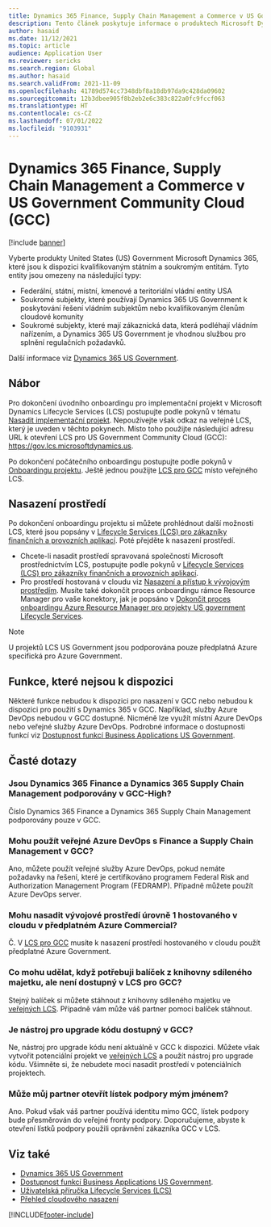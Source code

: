 ```yaml
---
title: Dynamics 365 Finance, Supply Chain Management a Commerce v US Government Community Cloud (GCC)
description: Tento článek poskytuje informace o produktech Microsoft Dynamics 365 US Government, které jsou k dispozici kvalifikovaným státním a soukromým entitám.
author: hasaid
ms.date: 11/12/2021
ms.topic: article
audience: Application User
ms.reviewer: sericks
ms.search.region: Global
ms.author: hasaid
ms.search.validFrom: 2021-11-09
ms.openlocfilehash: 41789d574cc7348dbf8a18db97da9c428da09602
ms.sourcegitcommit: 12b3dbee905f8b2eb2e6c383c822a0fc9fccf063
ms.translationtype: HT
ms.contentlocale: cs-CZ
ms.lasthandoff: 07/01/2022
ms.locfileid: "9103931"
---
```

# <a name="dynamics-365-finance-supply-chain-management-and-commerce-in-us-government-community-cloud-gcc"></a>Dynamics 365 Finance, Supply Chain Management a Commerce v US Government Community Cloud (GCC)

[!include [banner](../includes/banner.md)]



Vyberte produkty United States (US) Government Microsoft Dynamics 365, které jsou k dispozici kvalifikovaným státním a soukromým entitám. Tyto entity jsou omezeny na následující typy:

- Federální, státní, místní, kmenové a teritoriální vládní entity USA
- Soukromé subjekty, které používají Dynamics 365 US Government k poskytování řešení vládním subjektům nebo kvalifikovaným členům cloudové komunity
- Soukromé subjekty, které mají zákaznická data, která podléhají vládním nařízením, a Dynamics 365 US Government je vhodnou službou pro splnění regulačních požadavků.

Další informace viz [Dynamics 365 US Government](/power-platform/admin/microsoft-dynamics-365-government).

## <a name="onboarding"></a>Nábor

Pro dokončení úvodního onboardingu pro implementační projekt v Microsoft Dynamics Lifecycle Services (LCS) postupujte podle pokynů v tématu [Nasadit implementační projekt](../../../fin-ops-core/fin-ops/imp-lifecycle/onboard.md). Nepoužívejte však odkaz na veřejné LCS, který je uveden v těchto pokynech. Místo toho použijte následující adresu URL k otevření LCS pro US Government Community Cloud (GCC): <https://gov.lcs.microsoftdynamics.us>.

Po dokončení počátečního onboardingu postupujte podle pokynů v [Onboardingu projektu](../lifecycle-services/project-onboarding.md). Ještě jednou použijte [LCS pro GCC](https://gov.lcs.microsoftdynamics.us) místo veřejného LCS.

## <a name="environment-deployment"></a>Nasazení prostředí

Po dokončení onboardingu projektu si můžete prohlédnout další možnosti LCS, které jsou popsány v [Lifecycle Services (LCS) pro zákazníky finančních a provozních aplikací](../../../fin-ops-core/dev-itpro/lifecycle-services/lcs-works-lcs.md). Poté přejděte k nasazení prostředí.

- Chcete-li nasadit prostředí spravovaná společností Microsoft prostřednictvím LCS, postupujte podle pokynů v [Lifecycle Services (LCS) pro zákazníky finančních a provozních aplikací](../../../fin-ops-core/dev-itpro/lifecycle-services/lcs-works-lcs.md#new-deployment-experience).
- Pro prostředí hostovaná v cloudu viz [Nasazení a přístup k vývojovým prostředím](../../../fin-ops-core/dev-itpro/dev-tools/access-instances.md). Musíte také dokončit proces onboardingu rámce Resource Manager pro vaše konektory, jak je popsáno v [Dokončit proces onboardingu Azure Resource Manager pro projekty US government Lifecycle Services](arm-onbarding-us-goverment.md).

> [!NOTE]
> U projektů LCS US Government jsou podporována pouze předplatná Azure specifická pro Azure Government.

## <a name="features-that-arent-available"></a>Funkce, které nejsou k dispozici

Některé funkce nebudou k dispozici pro nasazení v GCC nebo nebudou k dispozici pro použití s Dynamics 365 v GCC. Například, služby Azure DevOps nebudou v GCC dostupné. Nicméně lze využít místní Azure DevOps nebo veřejné služby Azure DevOps. Podrobné informace o dostupnosti funkcí viz [Dostupnost funkcí Business Applications US Government](https://aka.ms/BAPFunctionalParity).

## <a name="frequently-asked-questions"></a>Časté dotazy

### <a name="are-dynamics-365-finance-and-dynamics-365-supply-chain-management-supported-in-gcc-high"></a>Jsou Dynamics 365 Finance a Dynamics 365 Supply Chain Management podporovány v GCC-High?

Číslo Dynamics 365 Finance a Dynamics 365 Supply Chain Management podporovány pouze v GCC.

### <a name="can-i-use-public-azure-devops-with-finance-and-supply-chain-management-in-gcc"></a>Mohu použít veřejné Azure DevOps s Finance a Supply Chain Management v GCC?

Ano, můžete použít veřejné služby Azure DevOps, pokud nemáte požadavky na řešení, které je certifikováno programem Federal Risk and Authorization Management Program (FEDRAMP). Případně můžete použít Azure DevOps server.

### <a name="can-i-deploy-a-cloud-hosted-environment-tier-1-development-environment-on-an-azure-commercial-subscription"></a>Mohu nasadit vývojové prostředí úrovně 1 hostovaného v cloudu v předplatném Azure Commercial?

Č. V [LCS pro GCC](https://gov.lcs.microsoftdynamics.us) musíte k nasazení prostředí hostovaného v cloudu použít předplatné Azure Government.

### <a name="what-can-i-do-if-i-need-a-package-from-the-shared-asset-library-but-it-isnt-available-in-lcs-for-gcc"></a>Co mohu udělat, když potřebuji balíček z knihovny sdíleného majetku, ale není dostupný v LCS pro GCC?

Stejný balíček si můžete stáhnout z knihovny sdíleného majetku ve [veřejných LCS](https://lcs.dynamics.com). Případně vám může váš partner pomoci balíček stáhnout.

### <a name="is-the-code-upgrade-tool-available-in-gcc"></a>Je nástroj pro upgrade kódu dostupný v GCC?

Ne, nástroj pro upgrade kódu není aktuálně v GCC k dispozici. Můžete však vytvořit potenciální projekt ve [veřejných LCS](https://lcs.dynamics.com) a použít nástroj pro upgrade kódu. Všimněte si, že nebudete moci nasadit prostředí v potenciálních projektech.

### <a name="can-my-partner-open-a-support-ticket-on-my-behalf"></a>Může můj partner otevřít lístek podpory mým jménem?

Ano. Pokud však váš partner používá identitu mimo GCC, lístek podpory bude přesměrován do veřejné fronty podpory. Doporučujeme, abyste k otevření lístků podpory použili oprávnění zákazníka GCC v LCS.

## <a name="see-also"></a>Viz také

- [Dynamics 365 US Government](/power-platform/admin/microsoft-dynamics-365-government)
- [Dostupnost funkcí Business Applications US Government](https://aka.ms/BAPFunctionalParity).
- [Uživatelská příručka Lifecycle Services (LCS)](../../../fin-ops-core/dev-itpro/lifecycle-services/lcs-user-guide.md)
- [Přehled cloudového nasazení](../../../fin-ops-core/dev-itpro/deployment/cloud-deployment-overview.md)

[!INCLUDE[footer-include](../../../includes/footer-banner.md)]

